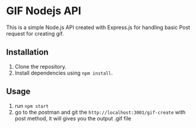 # GIF Nodejs API
This is a simple Node.js API created with Express.js for handling basic Post request for creating gif.


## Installation

1. Clone the repository.
2. Install dependencies using `npm install`.


## Usage
1. run `npm start`
2. go to the postman and git the `http://localhost:3001/gif-create` with post method, it will gives you the output .gif file

